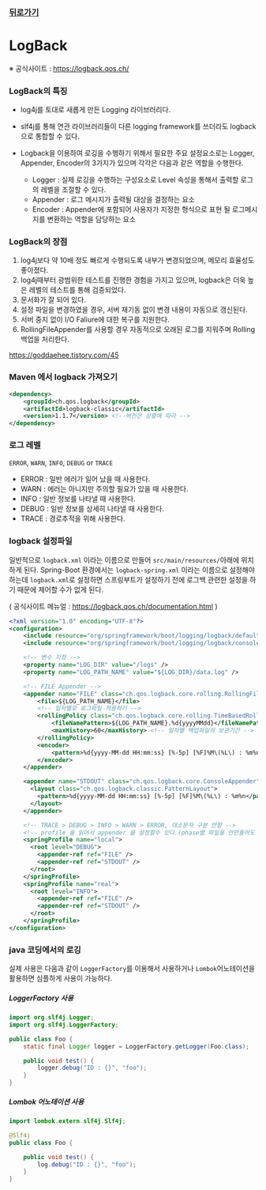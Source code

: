 ### [뒤로가기]( https://yunjae830.github.io/-Clearance/file/Spring )



# LogBack

 ※ 공식사이트 : https://logback.qos.ch/ 

### LogBack의 특징

- log4j를 토대로 새롭게 만든 Logging 라이브러리다.

- slf4j를 통해 연관 라이브러리들이 다른 logging framework를 쓰더라도 logback으로 통합할 수 있다.

- Logback을 이용하여 로깅을 수행하기 위해서 필요한 주요 설정요소로는 Logger, Appender, Encoder의 3가지가 있으며 각각은 다음과 같은 역할을 수행한다.
  -  Logger : 실제 로깅을 수행하는 구성요소로 Level 속성을 통해서 출력할 로그의 레벨을 조절할 수 있다.
  -  Appender : 로그 메시지가 출력될 대상을 결정하는 요소
  -  Encoder : Appender에 포함되어 사용자가 지정한 형식으로 표현 될 로그메시지를 변환하는 역할을 담당하는 요소



### LogBack의 장점

1. log4j보다 약 10배 정도 빠르게 수행되도록 내부가 변경되었으며, 메모리 효율성도 좋아졌다.
2.  log4j때부터 광범위한 테스트를 진행한 경험을 가지고 있으며, logback은 더욱 높은 레벨의 테스트를 통해 검증되었다.
3.  문서화가 잘 되어 있다.
4.  설정 파일을 변경하였을 경우, 서버 재기동 없이 변경 내용이 자동으로 갱신된다.
5.  서버 중지 없이 I/O Faliure에 대한 복구를 지원한다.
6.  RollingFileAppender를 사용할 경우 자동적으로 오래된 로그를 지워주며 Rolling 백업을 처리한다.



https://goddaehee.tistory.com/45

### Maven 에서 logback 가져오기

```xml
<dependency>
    <groupId>ch.qos.logback</groupId>
    <artifactId>logback-classic</artifactId>
    <version>1.1.7</version> <!--버전은 상황에 따라 -->
</dependency>
```



### 로그 레벨

 `ERROR`, `WARN`, `INFO`, `DEBUG` or `TRACE` 

-  ERROR : 일반 에러가 일어 났을 때 사용한다. 
-  WARN : 에러는 아니지만 주의할 필요가 있을 때 사용한다.
- INFO : 일반 정보를 나타낼 때 사용한다.
-  DEBUG : 일반 정보를 상세히 나타낼 때 사용한다.
-  TRACE : 경로추적을 위해 사용한다.



### logback 설정파일

일반적으로 `logback.xml` 이라는 이름으로 만들어 `src/main/resources/`아래에 위치하게 된다. Spring-Boot 환경에서는 `logback-spring.xml` 이라는 이름으로 설정해야 하는데 `logback.xml`로 설정하면 스프링부트가 설정하기 전에 로그백 관련한 설정을 하기 때문에 제어할 수가 없게 된다.

 ( 공식사이트 메뉴얼 : https://logback.qos.ch/documentation.html )

```xml
<?xml version="1.0" encoding="UTF-8"?>
<configuration>
    <include resource="org/springframework/boot/logging/logback/defaults.xml" />
    <include resource="org/springframework/boot/logging/logback/console-appender.xml" />    

    <!-- 변수 지정 -->
    <property name="LOG_DIR" value="/logs" />
    <property name="LOG_PATH_NAME" value="${LOG_DIR}/data.log" />

    <!-- FILE Appender -->
    <appender name="FILE" class="ch.qos.logback.core.rolling.RollingFileAppender">
        <file>${LOG_PATH_NAME}</file>
        <!-- 일자별로 로그파일 적용하기 -->
        <rollingPolicy class="ch.qos.logback.core.rolling.TimeBasedRollingPolicy">
            <fileNamePattern>${LOG_PATH_NAME}.%d{yyyyMMdd}</fileNamePattern>
            <maxHistory>60</maxHistory> <!-- 일자별 백업파일의 보관기간 -->
        </rollingPolicy>
        <encoder>
            <pattern>%d{yyyy-MM-dd HH:mm:ss} [%-5p] [%F]%M\(%L\) : %m%n</pattern>
        </encoder>
    </appender>

    <appender name="STDOUT" class="ch.qos.logback.core.ConsoleAppender">
      <layout class="ch.qos.logback.classic.PatternLayout">
        <pattern>%d{yyyy-MM-dd HH:mm:ss} [%-5p] [%F]%M\(%L\) : %m%n</pattern>
      </layout>
    </appender>

    <!-- TRACE > DEBUG > INFO > WARN > ERROR, 대소문자 구분 안함 -->
    <!-- profile 을 읽어서 appender 을 설정할수 있다.(phase별 파일을 안만들어도 되는 좋은 기능) -->
    <springProfile name="local">
      <root level="DEBUG">
        <appender-ref ref="FILE" />
        <appender-ref ref="STDOUT" />
      </root>
    </springProfile>
    <springProfile name="real">
      <root level="INFO">
        <appender-ref ref="FILE" />
        <appender-ref ref="STDOUT" />
      </root>
    </springProfile>
</configuration>
```



### java 코딩에서의 로깅

실제 사용은 다음과 같이 `LoggerFactory`를 이용해서 사용하거나 `Lombok`어노테이션을 활용하면 심플하게 사용이 가능하다.

##### LoggerFactory 사용

```java
import org.slf4j.Logger;
import org.slf4j.LoggerFactory;

public class Foo {
    static final Logger logger = LoggerFactory.getLogger(Foo.class);

    public void test() {
        logger.debug("ID : {}", "foo");
    }
}
```

##### Lombok 어노테이션 사용

```java
import lombok.extern.slf4j.Slf4j;

@Slf4j
public class Foo {

    public void test() {
        log.debug("ID : {}", "foo");
    }
}
```

